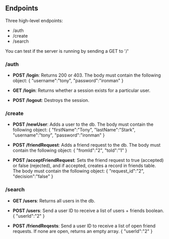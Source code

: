 
## Endpoints

Three high-level endpoints:
* /auth
* /create
* /search

You can test if the server is running by sending a GET to '/'

### /auth

* **POST /login**: Returns 200 or 403. The body must contain the following object:
{
    "username":"tony",
    "password":"ironman"
}

* **GET /login**: Returns whether a session exists for a particular user.

* **POST /logout**: Destroys the session.

### /create

* **POST /newUser**: Adds a user to the db. The body must contain the following object:
{
    "firstName":"Tony",
    "lastName":"Stark",
    "username":"tony",
    "password":"ironman"
}

* **POST /friendRequest**: Adds a friend request to the db. The body must contain the following object:
{
    "fromId":"2",
    "toId":"1"
}

* **POST /acceptFriendRequest**: Sets the friend request to true (accepted) or false (rejected), and if accepted, creates a record in friends table. The body must contain the following object:
{
    "request_id":"2",
    "decision":"false"
}

### /search

* **GET /users**: Returns all users in the db.

* **POST /users**: Send a user ID to receive a list of users + friends boolean. 
{
    "userId":"2"
}

* **POST /friendReqests**: Send a user ID to receive a list of open friend requests. If none are open, returns an empty array. 
{
    "userId":"2"
}
